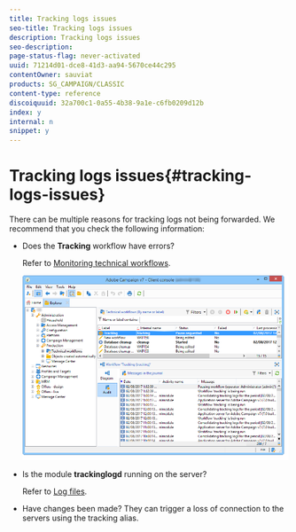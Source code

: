 ```yaml
---
title: Tracking logs issues
seo-title: Tracking logs issues
description: Tracking logs issues
seo-description: 
page-status-flag: never-activated
uuid: 71214d01-dce8-41d3-aa94-5670ce44c295
contentOwner: sauviat
products: SG_CAMPAIGN/CLASSIC
content-type: reference
discoiquuid: 32a700c1-0a55-4b38-9a1e-c6fb0209d12b
index: y
internal: n
snippet: y
---
```


# Tracking logs issues{#tracking-logs-issues}

There can be multiple reasons for tracking logs not being forwarded. We recommend that you check the following information:

* Does the **Tracking** workflow have errors?

  Refer to [Monitoring technical workflows](../../workflow/using/executing-a-workflow.md#monitoring-technical-workflows).

  ![](assets/tracking_scheduled_task.png)

* Is the module **trackinglogd** running on the server?

  Refer to [Log files](../../production/using/log-files.md).

* Have changes been made? They can trigger a loss of connection to the servers using the tracking alias.

